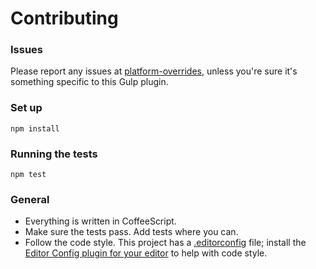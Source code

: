 Contributing
===

### Issues

Please report any issues at [platform-overrides](http://github.com/adam-lynch/platform-overrides), unless you're sure it's something specific to this Gulp plugin.

### Set up

```shell
npm install
```

### Running the tests

```shell
npm test
```

### General

- Everything is written in CoffeeScript.
- Make sure the tests pass. Add tests where you can.
- Follow the code style. This project has a [.editorconfig](.editorconfig) file; install the [Editor Config plugin for your editor](http://editorconfig.org) to help with code style.